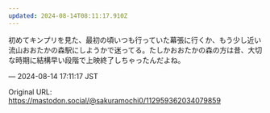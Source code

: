 ```yaml
---
updated: 2024-08-14T08:11:17.910Z
---
```


<p>初めてキンプリを見た、最初の頃いつも行っていた幕張に行くか、もう少し近い流山おおたかの森駅にしようかで迷ってる。たしかおおたかの森の方は昔、大切な時期に結構早い段階で上映終了しちゃったんだよね。</p>

&mdash; 2024-08-14 17:11:17 JST

Original URL: https://mastodon.social/@sakuramochi0/112959362034079859
